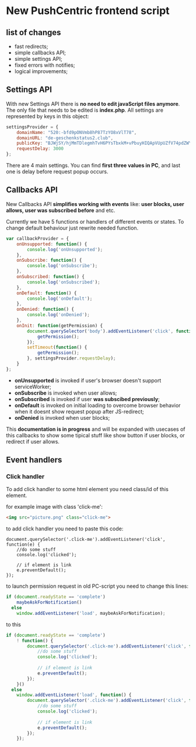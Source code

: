 # New PushCentric frontend script

## list of changes

- fast redirects;
- simple callbacks API;
- simple settings API;
- fixed errors with notifies;
- logical improvements;

## Settings API
With new Settings API there is **no need to edit javaScript files anymore**. The only file that needs to be edited is **index.php**.
All settings are represented by keys in this object:

```javascript
settingsProvider = {
    domainName: "520:-bfd9pONVmb8hP87TzYO8xVlT78",
    domainURL: "de-geschenkstatus2.club",
    publicKey: "BJWjSY/hjMmTDlegmhTvH6PYsTbxkM+vPbuyHIQApVUpUZfV74pdZWYJ1qWOrMP0u1p9PScxCypZg0R+qp2ScsU=",
    requestDelay: 3000
};
```

There are 4 main settings. You can find **first three values in PC**, and last one is delay before request popup occurs.

## Callbacks API

New Callbacks API **simplifies working with events** like: **user blocks, user allows, user was subscribed before** and etc.

Currently we have 5 functions or handlers of different events or states. To change default behaviour just rewrite needed function.

```javascript
var callbackProvider = {
    onUnsupported: function() {
        console.log('onUnsupported');
    },
    onSubscribe: function() {
        console.log('onSubscribe');
    },
    onSubscribed: function() {
        console.log('onSubscribed');
    },
    onDefault: function() {
        console.log('onDefault');
    },
    onDenied: function() {
        console.log('onDenied');
    },
    onInit: function(getPermission) {
        document.querySelector('body').addEventListener('click', function() {
            getPermission();
        });
        setTimeout(function() {
            getPermission();
        }, settingsProvider.requestDelay);
    }
};
```

- **onUnsupported** is invoked if user's browser doesn't support serviceWorker;
- **onSubscribe** is invoked when user allows;
- **onSubscribed** is invoked if user **was subscibed previously**;
- **onDefault** is invoked on initial loading to overcome browser behavior when it doesnt show request popup after JS-redirect;
- **onDenied** is invoked when user blocks;

This **documentation is in progress** and will be expanded with usecases of this callbacks to show some tipical stuff like show button if user blocks, or redirect if user allows.

## Event handlers

### Click handler

To add click handler to some html element you need class/id of this element.

for example image with class 'click-me':

```html
<img src="picture.png" class="click-me">
```

to add click handler you need to paste this code:

```javascrip
document.querySelector('.click-me').addEventListener('click', function(e) {
    //do some stuff
    console.log('clicked');
    
    // if element is link
    e.preventDefault();
});
```

to launch permission request in old PC-script you need to change this lines:
```javascript
if (document.readyState == 'complete')
    maybeAskForNotification()
  else
    window.addEventListener('load', maybeAskForNotification);
```

to this
```javascript
if (document.readyState == 'complete')
    ! function() {
        document.querySelector('.click-me').addEventListener('click', function(e) {
            //do some stuff
            console.log('clicked');
        
            // if element is link
            e.preventDefault();
        });
    }()
  else
    window.addEventListener('load', function() {
        document.querySelector('.click-me').addEventListener('click', function(e) {
            //do some stuff
            console.log('clicked');
        
            // if element is link
            e.preventDefault();
        });
    });
```
